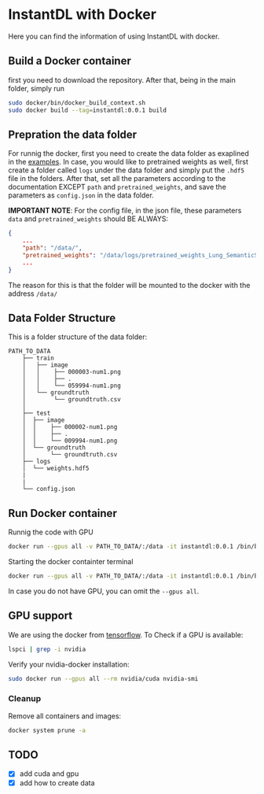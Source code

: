 # InstantDL with Docker

Here you can find the information of using InstantDL with docker.

## Build a Docker container

first you need to download the repository. After that, being in the main folder, simply run 

```bash
sudo docker/bin/docker_build_context.sh
sudo docker build --tag=instantdl:0.0.1 build
```

## Prepration the data folder

For runnig the docker, first you need to create the data folder as exaplined in the [examples](../docs/examples). In case, you would like to pretrained weights as well, first create a folder called `logs` under the data folder and simply put the `.hdf5` file in the folders. After that, set all the parameters according to the documentation EXCEPT `path` and `pretrained_weights`, and save the parameters as  `config.json` in the data folder.

__IMPORTANT NOTE__: For the config file, in the json file, these parameters `data` and `pretrained_weights` should BE ALWAYS: 

```json
{
    ...
	"path": "/data/",
	"pretrained_weights": "/data/logs/pretrained_weights_Lung_SemanticSegmentation.hdf5",
    ...
}
```

The reason for this is that the folder will be mounted to the docker with the address `/data/`

## Data Folder Structure

This is a folder structure of the data folder:

```
PATH_TO_DATA
    ├── train                    
    │   ├── image
    │   │    ├── 000003-num1.png
    │   │    ├── .
    │   │    └── 059994-num1.png     
    │   └── groundtruth  
    │        └── groundtruth.csv
    │
    ├── test                    
    │  ├── image
    │  │    ├── 000002-num1.png
    │  │    ├── .
    │  │    └── 009994-num1.png     
    │  └── groundtruth  
    │       └── groundtruth.csv
    ├── logs                    
    │  └── weights.hdf5
    |
    |
    └── config.json
```

## Run Docker container

Runnig the code with GPU

```bash
docker run --gpus all -v PATH_TO_DATA/:/data -it instantdl:0.0.1 /bin/bash
```

Starting the docker containter terminal

```bash
docker run --gpus all -v PATH_TO_DATA/:/data -it instantdl:0.0.1 /bin/bash
```

In case you do not have GPU, you can omit the `--gpus all`.

## GPU support

We are using the docker from [tensorflow](https://www.tensorflow.org/install/docker). To Check if a GPU is available:

```bash
lspci | grep -i nvidia
```

Verify your nvidia-docker installation:

```bash
sudo docker run --gpus all --rm nvidia/cuda nvidia-smi
```

### Cleanup

Remove all containers and images:

```bash
docker system prune -a
```

## TODO

- [x] add cuda and gpu
- [x] add how to create data
